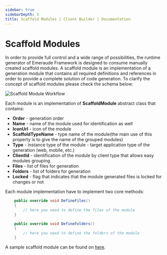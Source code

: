 ```yaml
---
sidebar: true
sidebarDepth: 3
title: Scaffold Modules | Client Builder | Documentation
---
```

# Scaffold Modules

In order to provide full control and a wide range of possibilities, the runtime generator of Emeraude Framework is 
designed to consume manually created scaffold modules. A scaffold module is an implementation of a generation module 
that contains all required definitions and references in order to provide a complete solution of code generation. To 
clarify the concept of scaffold modules please check the schema below:

<div class="text-center">
    <img class="w-auto" src="/_assets/images/scaffold-module-workflow.svg" alt="Scaffold Module Workflow"/>
</div>

Each module is an implementation of **ScaffoldModule** abstract class that contains:

- **Order** - generation order
- **Name** - name of the module used for identification as well
- **IconUrl** - icon of the module
- **ScaffoldTypeName** - type name of the module(the main use of this property is to give the name of the grouped modules)
- **Type** - instance type of the module - target application type of the generation (web, mobile, etc.)
- **ClientId** - identification of the module by client type that allows easy modules grouping
- **Files** - list of files for generation
- **Folders** - list of folders for generation
- **Locked** - flag that indicates that the module generated files is locked for changes or not

Each module implementation have to implement two core methods:

```csharp
    public override void DefineFiles()
    {
        // here you need to define the files of the module
    }

    public override void DefineFolders()
    {
        // here you need to define the folders of the module
    }
```

A sample scaffold module can be found on [here](/code-samples/client-builder/module).